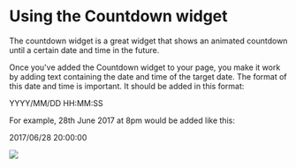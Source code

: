 # Using the Countdown widget

The countdown widget is a great widget that shows an animated countdown until a certain date and time in the future. 

Once you've added the Countdown widget to your page, you make it work by adding text containing the date and time of the target date. The format of this date and time is important. It should be added in this format:

YYYY/MM/DD HH:MM:SS

For example, 28th June 2017 at 8pm would be added like this:

2017/06/28 20:00:00

<img src="help.php?img=countdown.png&amp;halfsize=true" srcset="help.php?img=countdown.png 2x"/>